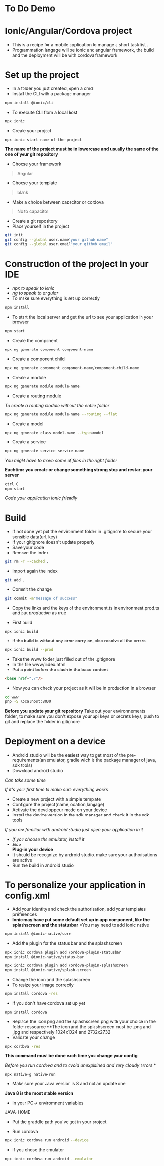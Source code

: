 # To Do Demo

# Ionic/Angular/Cordova project
* This is a recipe for a mobile application to manage a short task list .
* Programmation langage will be ionic and angular framework, the build and the deployment will be with cordova framework

# Set up the project
* In a folder you just created, open a cmd
* Install the CLI with a package manager
```bash
npm install @ionic/cli
```
* To execute CLI from a local host
```bash
npx ionic
```
* Create your project
```bash
npx ionic start name-of-the-project
```
**The name of the project must be in lowercase and usually the same of the one of your git repository**
* Choose your framework
>Angular
* Choose your template
>blank
* Make a choice between capacitor or cordova
>No to capacitor
* Create a git repository
* Place yourself in the project
```bash
git init
git config --global user.name"your github name"
git config --global user.email"your github email"
```
# Construction of the project in your IDE
* *npx to speak to ionic*
* *ng to speak to angular*
* To make sure everything is set up correctly
```bash
npm install
```
* To start the local server and get the url to see your application in your browser
```bash
npm start
```
* Create the component
```bash
npx ng generate component component-name
```
* Create a component child
```bash
npx ng generate component component-name/component-child-name
```
* Create a module
```bash
npx ng generate module module-name
```
* Create a routing module

*To create a routing module without the entire folder*
```bash
npx ng generate module module-name --routing --flat
```
* Create a model
```bash
npx ng generate class model-name --type=model
```
* Create a service
```bash
npx ng generate service service-name
```
*You might have to move some of files in the right folder*

**Eachtime you create or change something strong stop and restart your server**
```bash
ctrl C
npm start
```
*Code your application ionic friendly*

# Build 
* If not done yet put the environment folder in .gitignore to secure your sensible data(url, key)
* If your gitignore doesn't update properly
* Save your code
* Remove the index
```bash
git rm -r --cached .
```
* Import again the index 
```bash
git add .
```
* Commit the change
```bash
git commit -m"message of success"
```

* Copy the links and the keys of the environment.ts in environment.prod.ts and put *production* as true

* First build
```bash
npx ionic build
```
* If the build is without any error carry on, else resolve all the errors
```bash
npx ionic build --prod
```
* Take the www folder just filled out of the .gitignore  
* In the file www/index.html
* Put a point before the slash in the base content
```html
<base href="./"/>
```
* Now you can check your project as it will be in production in a browser
```bash
cd www
php -S localhost:8000
```
**Before you update your git repository**
Take out your environnements folder, to make sure you don't expose your api keys or secrets keys, push to git and replace the folder in gitignore

# Deployment on a device
* Android studio will be the easiest way to get most of the pre-requirements(an emulator, gradle wich is the package manager of java, sdk tools)
* Download android studio

*Can take some time*

*If it's your first time to make sure everything works*
* Create a new project with a simple template
* Configure the project(name,location,langage)
* Activate the developpeur mode on your device
* Install the device version in the sdk manager and check it in the sdk tools

*If you are familiar with android studio just open your application in it*
* *If you choose the emulator, install it*
* *Else*  
**Plug-in your device**
* It should be recognize by android studio, make sure your authorisations are active
* Run the build in android studio

# To personalize your application in config.xml
* Add your identity and check the authorisation, add your templates préferences
* **Ionic may have put some default set up in app component, like the splashscreen and the statusbar**
*You may need to add ionic native
```bash
npm install @ionic-native/core
```
* Add the plugin for the status bar and the splashscreen
```bash
npx ionic cordova plugin add cordova-plugin-statusbar
npm install @ionic-native/status-bar
```
```bash
npx ionic cordova plugin add cordova-plugin-splashscreen
npm install @ionic-native/splash-screen
```
* Change the icon and the splashscreen
* To resize your image correctly
```bash
npm install cordova -res
```
* If you don't have cordova set up yet
```bash
npm install cordova
```
* Replace the icon.png and the splashscreen.png with your choice in the folder ressource
**The icon and the splashscreen must be .png and .jpg and respectively 1024x1024 and 2732x2732
* Validate your change
```bash
npx cordova -res
```
**This command must be done each time you change your config**

*Before you run cordova and to avoid unexplained and very cloudy errors*
* 
```bash
npx native-g native-run
```
* Make sure your Java version is 8 and not an update one

**Java 8 is the most stable version**
* In your PC-> enviromnent variables

JAVA-HOME
* Put the graddle path you've got in your project

* Run cordova
```bash
npx ionic cordova run android --device
```
* If you chose the emulator
```bash
npx ionic cordova run android --emulator
```



